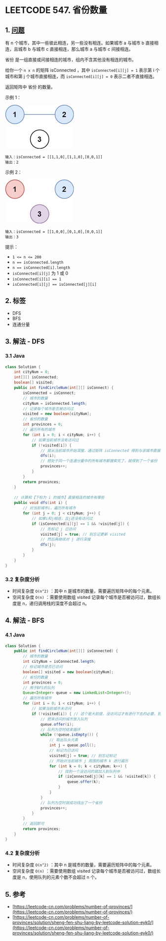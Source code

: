 # LEETCODE 547. 省份数量

## 1. [问题](https://leetcode-cn.com/problems/number-of-provinces/)

有 n 个城市，其中一些彼此相连，另一些没有相连。如果城市 a 与城市 b 直接相连，且城市 b 与城市 c 直接相连，那么城市 a 与城市 c 间接相连。

省份 是一组直接或间接相连的城市，组内不含其他没有相连的城市。

给你一个 `n x n` 的矩阵 isConnected ，其中 `isConnected[i][j] = 1` 表示第 i 个城市和第 j 个城市直接相连，而 `isConnected[i][j] = 0` 表示二者不直接相连。

返回矩阵中 省份 的数量。

示例 1：

![](<../../../.gitbook/assets/image (56).png>)

```
输入：isConnected = [[1,1,0],[1,1,0],[0,0,1]]
输出：2
```

示例 2：

![](<../../../.gitbook/assets/image (57).png>)

```
输入：isConnected = [[1,0,0],[0,1,0],[0,0,1]]
输出：3
```

提示：

* `1 <= n <= 200 `
* `n == isConnected.length`
* `n == isConnected[i].length`
* `isConnected[i][j]` 为 1 或 0 
* `isConnected[i][i] == 1`
* `isConnected[i][j] == isConnected[j][i]`

## 2. 标签

* DFS
* BFS
* 连通分量

## 3. 解法 - DFS

### 3.1 Java

```java
class Solution {
    int cityNum = 0;
    int[][] isConnected;
    boolean[] visited;
    public int findCircleNum(int[][] isConnect) {
        isConnected = isConnect;
        // 城市的数量
        cityNum = isConnected.length;
        // 记录每个城市是否被访问过
        visited = new boolean[cityNum];
        // 省份的数量
        int provinces = 0;
        // 遍历所有的城市
        for (int i = 0; i < cityNum; i++) {
            // 如果当前城市没有访问过
            if (!visited[i]) {
                // 就从当前城市开始深搜，通过矩阵 isConnected 得到与该城市直接相连的城市有哪些
                dfs(i);
                // 把处于同一个连通分量中的所有城市都搜索完了，就得到了一个省份
                provinces++;
            }
        }
        return provinces;
    }

    // 计算和【下标为 i 的城市】直接相连的城市有哪些
    public void dfs(int i) {
        // 对当前城市i，遍历所有城市
        for (int j = 0; j < cityNum; j++) {
            // 如果i和j相连，且j还没有访问过
            if (isConnected[i][j] == 1 && !visited[j]) {
                // 先标记 j 已访问
                visited[j] = true; // 别忘记更新 visited
                // 然后再继续对 j 进行深搜
                dfs(j);
            }
        }
    }
}
```

### 3.2 复杂度分析

* 时间复杂度 `O(n^2)` ：其中 n 是城市的数量，需要遍历矩阵中的每个元素。
* 空间复杂度 `O(n)` ：需要使用数组 visited 记录每个城市是否被访问过，数组长度是 n，递归调用栈的深度不会超过 n。

## 4. 解法 - BFS

### 4.1 Java

```java
class Solution {
    public int findCircleNum(int[][] isConnected) {
        // 城市的数量
        int cityNum = isConnected.length;
        // 标记城市是否已访问
        boolean[] visited = new boolean[cityNum];
        // 省份的数量
        int provinces = 0;
        // 用于BFS的队列
        Queue<Integer> queue = new LinkedList<Integer>();
        // 遍历所有城市
        for (int i = 0; i < cityNum; i++) {
            // 如果当前城市未访问
            if (!visited[i]) { // 这个是大前提，没访问过才有进行下去的必要，别忘了这里
                // 把未访问的城市放入队列
                queue.offer(i);
                // 队列为空时结束循环
                while (!queue.isEmpty()) {
                    // 取出队头元素
                    int j = queue.poll();
                    // 标记为已访问
                    visited[j] = true; // 别忘记标记
                    // 开始对当前城市 j 周围的城市 k 进行遍历
                    for (int k = 0; k < cityNum; k++) {
                        // 找到一个没访问的就加入到队列中
                        if (isConnected[j][k] == 1 && !visited[k]) {
                            queue.offer(k);
                        }
                    }
                }
                // 队列为空时就成功找出了一个省份
                provinces++;
            }
        }
        // 返回即可
        return provinces;
    }
}
```

### 4.2 复杂度分析

* 时间复杂度 `O(n^2)` ：其中 n 是城市的数量，需要遍历矩阵中的每个元素。
* 空间复杂度 `O(n)` ：需要使用数组 visited 记录每个城市是否被访问过，数组长度是 n，使用队列的元素个数不会超过 n 个。

## 5. 参考

* [https://leetcode-cn.com/problems/number-of-provinces/](https://leetcode-cn.com/problems/number-of-provinces/)
* [https://leetcode-cn.com/problems/number-of-provinces/solution/sheng-fen-shu-liang-by-leetcode-solution-eyk0/](https://leetcode-cn.com/problems/number-of-provinces/solution/sheng-fen-shu-liang-by-leetcode-solution-eyk0/)
